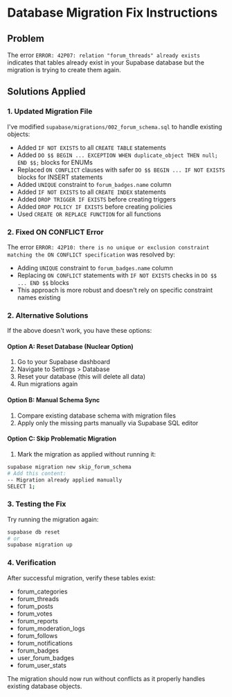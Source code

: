 # Database Migration Fix Instructions

## Problem
The error `ERROR: 42P07: relation "forum_threads" already exists` indicates that tables already exist in your Supabase database but the migration is trying to create them again.

## Solutions Applied

### 1. Updated Migration File
I've modified `supabase/migrations/002_forum_schema.sql` to handle existing objects:

- Added `IF NOT EXISTS` to all `CREATE TABLE` statements
- Added `DO $$ BEGIN ... EXCEPTION WHEN duplicate_object THEN null; END $$;` blocks for ENUMs
- Replaced `ON CONFLICT` clauses with safer `DO $$ BEGIN ... IF NOT EXISTS` blocks for INSERT statements
- Added `UNIQUE` constraint to `forum_badges.name` column
- Added `IF NOT EXISTS` to all `CREATE INDEX` statements
- Added `DROP TRIGGER IF EXISTS` before creating triggers
- Added `DROP POLICY IF EXISTS` before creating policies
- Used `CREATE OR REPLACE FUNCTION` for all functions

### 2. Fixed ON CONFLICT Error
The error `ERROR: 42P10: there is no unique or exclusion constraint matching the ON CONFLICT specification` was resolved by:

- Adding `UNIQUE` constraint to `forum_badges.name` column
- Replacing `ON CONFLICT` statements with `IF NOT EXISTS` checks in `DO $$ ... END $$` blocks
- This approach is more robust and doesn't rely on specific constraint names existing

### 2. Alternative Solutions

If the above doesn't work, you have these options:

#### Option A: Reset Database (Nuclear Option)
1. Go to your Supabase dashboard
2. Navigate to Settings > Database
3. Reset your database (this will delete all data)
4. Run migrations again

#### Option B: Manual Schema Sync
1. Compare existing database schema with migration files
2. Apply only the missing parts manually via Supabase SQL editor

#### Option C: Skip Problematic Migration
1. Mark the migration as applied without running it:
```bash
supabase migration new skip_forum_schema
# Add this content:
-- Migration already applied manually
SELECT 1;
```

### 3. Testing the Fix

Try running the migration again:
```bash
supabase db reset
# or
supabase migration up
```

### 4. Verification

After successful migration, verify these tables exist:
- forum_categories
- forum_threads
- forum_posts
- forum_votes
- forum_reports
- forum_moderation_logs
- forum_follows
- forum_notifications
- forum_badges
- user_forum_badges
- forum_user_stats

The migration should now run without conflicts as it properly handles existing database objects.